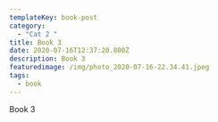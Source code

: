 ```yaml
---
templateKey: book-post
category:
  - "Cat 2 "
title: Book 3
date: 2020-07-16T12:37:20.800Z
description: Book 3
featuredimage: /img/photo_2020-07-16-22.34.41.jpeg
tags:
  - book
---
```

Book 3